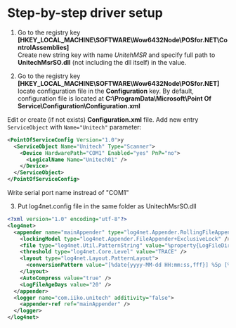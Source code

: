 # Step-by-step driver setup

1. Go to the registry key  
**[HKEY_LOCAL_MACHINE\SOFTWARE\Wow6432Node\POSfor.NET\ControlAssemblies]**  
Create new string key with name *UnitehMSR* and specify full path to **UnitechMsrSO.dll** (not including the dll itself) in the value.

2. Go to the registry key  
**[HKEY_LOCAL_MACHINE\SOFTWARE\Wow6432Node\POSfor.NET]**  
locate configuration file in the **Configuration** key. By default, configuration file is located at
**C:\ProgramData\Microsoft\Point Of Service\Configuration\Configuration.xml**  
  
Edit or create (if not exists) **Configuration.xml** file. Add new entry `ServiceObject` with `Name="Unitech"` parameter:


```xml
<PointOfServiceConfig Version="1.0">у
  <ServiceObject Name="Unitech" Type="Scanner">
    <Device HardwarePath="COM1" Enabled="yes" PnP="no">
      <LogicalName Name="Unitech01" />
    </Device>
  </ServiceObject>
</PointOfServiceConfig>
```
Write serial port name instread of "COM1"

3. Put log4net.config file in the same folder as UnitechMsrSO.dll

```xml
<?xml version="1.0" encoding="utf-8"?>
<log4net>
  <appender name="mainAppender" type="log4net.Appender.RollingFileAppender">
    <lockingModel type="log4net.Appender.FileAppender+ExclusiveLock" />
    <file type="log4net.Util.PatternString" value="%property{LogFileDir}/unitech.log" />
    <threshold type="log4net.Core.Level" value="TRACE" />
    <layout type="log4net.Layout.PatternLayout">
      <conversionPattern value="[%date{yyyy-MM-dd HH:mm:ss,fff}] %5p [%2t] [%type{1}:%M] - %m%n" />
    </layout>
    <AutoCompress value="true" />
    <LogFileAgeDays value="20" />
  </appender>
  <logger name="com.iiko.unitech" additivity="false">
    <appender-ref ref="mainAppender" />
  </logger>
</log4net>
```
